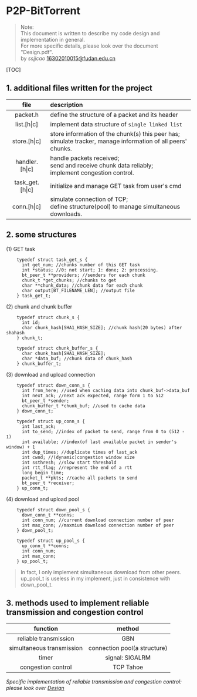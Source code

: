 # P2P-BitTorrent

> Note:  
> This document is written to describe my code design and implementation in general.  
> For more specific details, please look over the document "Design.pdf".  
> by *ssjjcao* <16302010015@fudan.edu.cn>

[TOC]

## 1. additional files written for the project

|file|description|
|:-:|:-|
|packet.h|define the structure of a packet and its header|
|list.[h&#124;c]|implement data structure of `single linked list`|
|store.[h&#124;c]|store information of the chunk(s) this peer has;<br>simulate tracker, manage information of all peers' chunks.|
|handler.[h&#124;c]|handle packets received;<br>send and receive chunk data reliably;<br>implement congestion control.|
|task_get.[h&#124;c]|initialize and manage GET task from user's cmd|
|conn.[h&#124;c]|simulate connection of TCP;<br>define structure(pool) to manage simultaneous downloads.|

## 2. some structures
  (1) GET task  
```
    typedef struct task_get_s {  
      int get_num; //chunks number of this GET task
      int *status; //0: not start; 1: done; 2: processing.
      bt_peer_t **providers; //senders for each chunk
      chunk_t *get_chunks; //chunks to get
      char **chunk_data; //chunk data for each chunk
      char output[BT_FILENAME_LEN]; //output file
    } task_get_t;
```

  (2) chunk and chunk buffer
```
    typedef struct chunk_s {
      int id;
      char chunk_hash[SHA1_HASH_SIZE]; //chunk hash(20 bytes) after shahash
    } chunk_t;
```
``` 
    typedef struct chunk_buffer_s {
      char chunk_hash[SHA1_HASH_SIZE];
      char *data_buf; //chunk data of chunk_hash
    } chunk_buffer_t;
```

  (3) download and upload connection
```
    typedef struct down_conn_s {
      int from_here; //used when caching data into chunk_buf->data_buf
      int next_ack; //next ack expected, range form 1 to 512
      bt_peer_t *sender;
      chunk_buffer_t *chunk_buf; //used to cache data
    } down_conn_t;
```
```  
    typedef struct up_conn_s {
      int last_ack;
      int to_send; //index of packet to send, range from 0 to (512 - 1)
      int available; //index(of last available packet in sender's window) + 1
      int dup_times; //duplicate times of last_ack
      int cwnd; //(dynamic)congestion window size
      int ssthresh; //slow start threshold
      int rtt_flag; //represent the end of a rtt
      long begin_time;
      packet_t **pkts; //cache all packets to send
      bt_peer_t *receiver;
    } up_conn_t;
```

  (4) download and upload pool
```
    typedef struct down_pool_s {
      down_conn_t **conns;
      int conn_num; //current download connection number of peer
      int max_conn; //maxmium download connection number of peer
    } down_pool_t;
```
```
    typedef struct up_pool_s {
      up_conn_t **conns;
      int conn_num;
      int max_conn;
    } up_pool_t;
```

> In fact, I only implement simultaneous download from other peers.   
> up_pool_t is useless in my implement, just in consistence with down_pool_t.

## 3. methods used to implement reliable transmission and congestion control
|function|method|
|:-:|:-:|
|reliable transmission|GBN|
|simultaneous transmission|connection pool(a structure)|
|timer|signal: SIGALRM|
|congestion control|TCP Tahoe|

  *Specific implementation of reliable transmission and congestion control: please look over [Design](https://github.com/ssjjcao/P2P_BitTorrent/blob/master/Design.pdf)*








